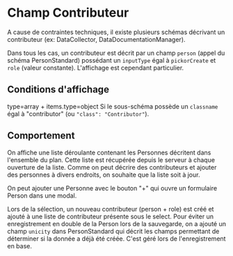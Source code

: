 # Champ Contributeur

A cause de contraintes techniques, il existe plusieurs schémas décrivant un contributeur (ex: DataCollector, DataDocumentationManager).

Dans tous les cas, un contributeur est décrit par un champ `person` (appel du schéma PersonStandard) possédant un `inputType` égal à `pickorCreate` et `role` (valeur constante). L'affichage est cependant particulier.

## Conditions d'affichage

type=array + items.type=object
Si le sous-schéma possède un `classname` égal à "contributor" (ou `"class": "Contributor"`).

## Comportement

On affiche une liste déroulante contenant les Personnes décritent dans l'ensemble du plan. Cette liste est récupérée depuis le serveur à chaque ouverture de la liste. Comme on peut décrire des contributeurs et ajouter des personnes à divers endroits, on souhaite que la liste soit à jour.

On peut ajouter une Personne avec le bouton "+" qui ouvre un formulaire Person dans une modal.

Lors de la sélection, un nouveau contributeur (person + role) est créé et ajouté à une liste de contributeur présente sous le select.
Pour éviter un enregistrement en double de la Person lors de la sauvegarde, on a ajouté un champ `unicity` dans PersonStandard qui décrit les champs permettant de déterminer si la donnée a déjà été créée. C'est géré lors de l'enregistrement en base.
